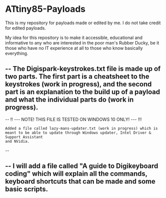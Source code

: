 # ATtiny85-Payloads
This is my repository for payloads made or edited by me. I do not take credit for edited payloads.

My idea for this repository is to make it accessible, educational and informative to any who are interested in the poor man's Rubber Ducky, be it those who
have no IT experience at all to those who know basically everything.



--
    The Digispark-keystrokes.txt file is made up of two parts. The first part is a cheatsheet to the keystrokes (work in progress), and the second part is an
    explanation to the build up of a payload and what the individual parts do (work in progress).
--



--
    !! --- NOTE! THIS FILE IS TESTED ON WINDOWS 10 ONLY! --- !!!

    Added a file called lazy-mans-updater.txt (work in progress) which is meant to be able to update through Windows updater, Intel Driver & Support Assistant
    and NVidia.
--



--
    I will add a file called "A guide to Digikeyboard coding" which will explain all the commands, keyboard shortcuts that can be made and some basic scripts.
--
